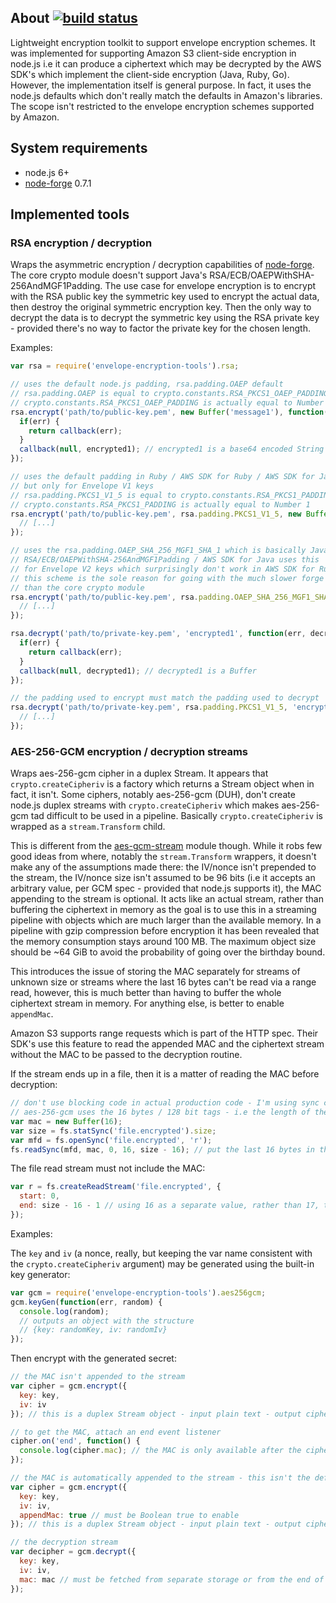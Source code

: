 ## About [![build status](https://secure.travis-ci.org/SaltwaterC/envelope-encryption-tools.png?branch=master)](https://travis-ci.org/SaltwaterC/envelope-encryption-tools)

Lightweight encryption toolkit to support envelope encryption schemes. It was implemented for supporting Amazon S3 client-side encryption in node.js i.e it can produce a ciphertext which may be decrypted by the AWS SDK's which implement the client-side encryption (Java, Ruby, Go). However, the implementation itself is general purpose. In fact, it uses the node.js defaults which don't really match the defaults in Amazon's libraries. The scope isn't restricted to the envelope encryption schemes supported by Amazon.

## System requirements

 * node.js 6+
 * [node-forge](https://github.com/digitalbazaar/forge) 0.7.1

## Implemented tools

### RSA encryption / decryption

Wraps the asymmetric encryption / decryption capabilities of [node-forge](https://github.com/digitalbazaar/forge). The core crypto module doesn't support Java's RSA/ECB/OAEPWithSHA-256AndMGF1Padding. The use case for envelope encryption is to encrypt with the RSA public key the symmetric key used to encrypt the actual data, then destroy the original symmetric encryption key. Then the only way to decrypt the data is to decrypt the symmetric key using the RSA private key - provided there's no way to factor the private key for the chosen length.

Examples:

```javascript
var rsa = require('envelope-encryption-tools').rsa;

// uses the default node.js padding, rsa.padding.OAEP default
// rsa.padding.OAEP is equal to crypto.constants.RSA_PKCS1_OAEP_PADDING
// crypto.constants.RSA_PKCS1_OAEP_PADDING is actually equal to Number 4
rsa.encrypt('path/to/public-key.pem', new Buffer('message1'), function(err, encrypted1) {
  if(err) {
    return callback(err);
  }
  callback(null, encrypted1); // encrypted1 is a base64 encoded String
});

// uses the default padding in Ruby / AWS SDK for Ruby / AWS SDK for Java
// but only for Envelope V1 keys
// rsa.padding.PKCS1_V1_5 is equal to crypto.constants.RSA_PKCS1_PADDING
// crypto.constants.RSA_PKCS1_PADDING is actually equal to Number 1
rsa.encrypt('path/to/public-key.pem', rsa.padding.PKCS1_V1_5, new Buffer('message2'), function(err, encrypted) {
  // [...]
});

// uses the rsa.padding.OAEP_SHA_256_MGF1_SHA_1 which is basically Java's
// RSA/ECB/OAEPWithSHA-256AndMGF1Padding / AWS SDK for Java uses this
// for Envelope V2 keys which surprisingly don't work in AWS SDK for Ruby
// this scheme is the sole reason for going with the much slower forge rather
// than the core crypto module
rsa.encrypt('path/to/public-key.pem', rsa.padding.OAEP_SHA_256_MGF1_SHA_1, new Buffer('message3'), function(err, encrypted) {
  // [...]
});

rsa.decrypt('path/to/private-key.pem', 'encrypted1', function(err, decrypted1) {
  if(err) {
    return callback(err);
  }
  callback(null, decrypted1); // decrypted1 is a Buffer
});

// the padding used to encrypt must match the padding used to decrypt
rsa.decrypt('path/to/private-key.pem', rsa.padding.PKCS1_V1_5, 'encrypted2', function(err, decrypted2) {
  // [...]
});
```

### AES-256-GCM encryption / decryption streams

Wraps aes-256-gcm cipher in a duplex Stream. It appears that `crypto.createCipheriv` is a factory which returns a Stream object when in fact, it isn't. Some ciphers, notably aes-256-gcm (DUH), don't create node.js duplex streams with `crypto.createCipheriv` which makes aes-256-gcm tad difficult to be used in a pipeline. Basically `crypto.createCipheriv` is wrapped as a `stream.Transform` child.

This is different from the [aes-gcm-stream](https://github.com/MattSurabian/aes-gcm-stream) module though. While it robs few good ideas from where, notably the `stream.Transform` wrappers, it doesn't make any of the assumptions made there: the IV/nonce isn't prepended to the stream, the IV/nonce size isn't assumed to be 96 bits (i.e it accepts an arbitrary value, per GCM spec - provided that node.js supports it), the MAC appending to the stream is optional. It acts like an actual stream, rather than buffering the ciphertext in memory as the goal is to use this in a streaming pipeline with objects which are much larger than the available memory. In a pipeline with gzip compression before encryption it has been revealed that the memory consumption stays around 100 MB. The maximum object size should be ~64 GiB to avoid the probability of going over the birthday bound.

This introduces the issue of storing the MAC separately for streams of unknown size or streams where the last 16 bytes can't be read via a range read, however, this is much better than having to buffer the whole ciphertext stream in memory. For anything else, is better to enable `appendMac`.

Amazon S3 supports range requests which is part of the HTTP spec. Their SDK's use this feature to read the appended MAC and the ciphertext stream without the MAC to be passed to the decryption routine.

If the stream ends up in a file, then it is a matter of reading the MAC before decryption:

```javascript
// don't use blocking code in actual production code - I'm using sync calls for brevity
// aes-256-gcm uses the 16 bytes / 128 bit tags - i.e the length of the MAC
var mac = new Buffer(16);
var size = fs.statSync('file.encrypted').size;
var mfd = fs.openSync('file.encrypted', 'r');
fs.readSync(mfd, mac, 0, 16, size - 16); // put the last 16 bytes in the mac Buffer
```

The file read stream must not include the MAC:

```javascript
var r = fs.createReadStream('file.encrypted', {
  start: 0,
  end: size - 16 - 1 // using 16 as a separate value, rather than 17, to point out the MAC size
});
```

Examples:

The `key` and `iv` (a nonce, really, but keeping the var name consistent with the `crypto.createCipheriv` argument) may be generated using the built-in key generator:

```javascript
var gcm = require('envelope-encryption-tools').aes256gcm;
gcm.keyGen(function(err, random) {
  console.log(random);
  // outputs an object with the structure
  // {key: randomKey, iv: randomIv}
});
```

Then encrypt with the generated secret:

```javascript
// the MAC isn't appended to the stream
var cipher = gcm.encrypt({
  key: key,
  iv: iv
}); // this is a duplex Stream object - input plain text - output ciphertext stream

// to get the MAC, attach an end event listener
cipher.on('end', function() {
  console.log(cipher.mac); // the MAC is only available after the ciphertext stream is finished
});

// the MAC is automatically appended to the stream - this isn't the default as the decryption isn't a trivial exercise
var cipher = gcm.encrypt({
  key: key,
  iv: iv,
  appendMac: true // must be Boolean true to enable
}); // this is a duplex Stream object - input plain text - output ciphertext stream + MAC

// the decryption stream
var decipher = gcm.decrypt({
  key: key,
  iv: iv,
  mac: mac // must be fetched from separate storage or from the end of the ciphertext stream if it was appended
});
```
